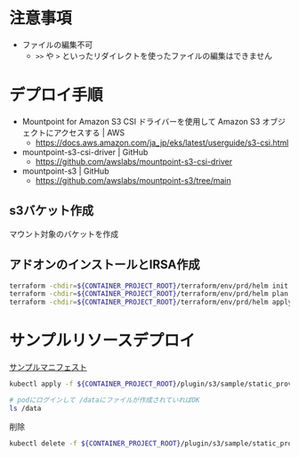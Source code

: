 # 注意事項

- ファイルの編集不可
  - `>>` や `>` といったリダイレクトを使ったファイルの編集はできません


# デプロイ手順

- Mountpoint for Amazon S3 CSI ドライバーを使用して Amazon S3 オブジェクトにアクセスする | AWS
  - https://docs.aws.amazon.com/ja_jp/eks/latest/userguide/s3-csi.html
- mountpoint-s3-csi-driver | GitHub
  - https://github.com/awslabs/mountpoint-s3-csi-driver
- mountpoint-s3 | GitHub
  - https://github.com/awslabs/mountpoint-s3/tree/main

## s3バケット作成

マウント対象のバケットを作成

## アドオンのインストールとIRSA作成

```bash
terraform -chdir=${CONTAINER_PROJECT_ROOT}/terraform/env/prd/helm init
terraform -chdir=${CONTAINER_PROJECT_ROOT}/terraform/env/prd/helm plan
terraform -chdir=${CONTAINER_PROJECT_ROOT}/terraform/env/prd/helm apply -auto-approve
```

# サンプルリソースデプロイ


[サンプルマニフェスト](https://github.com/awslabs/mountpoint-s3-csi-driver/blob/main/examples/kubernetes/static_provisioning/static_provisioning.yaml)


```bash
kubectl apply -f ${CONTAINER_PROJECT_ROOT}/plugin/s3/sample/static_provisioning.yaml

# podにログインして /dataにファイルが作成されていればOK
ls /data
```

削除

```bash
kubectl delete -f ${CONTAINER_PROJECT_ROOT}/plugin/s3/sample/static_provisioning.yaml
```